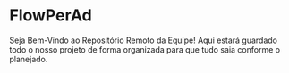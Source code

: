 # FlowPerAd
Seja Bem-Vindo ao Repositório Remoto da Equipe! Aqui estará guardado todo o nosso projeto de forma organizada para que tudo saia conforme o planejado.

